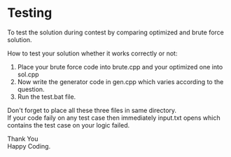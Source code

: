 # Testing
To test the solution during contest by comparing optimized and brute force solution.

How to test your solution whether it works correctly or not:
  1. Place your brute force code into brute.cpp and your optimized one into sol.cpp
  2. Now write the generator code in gen.cpp which varies according to the question.
  3. Run the test.bat file.

Don't forget to place all these three files in same directory.   
If your code faily on any test case then immediately input.txt opens which contains the test case on your logic failed.

Thank You  
Happy Coding.
